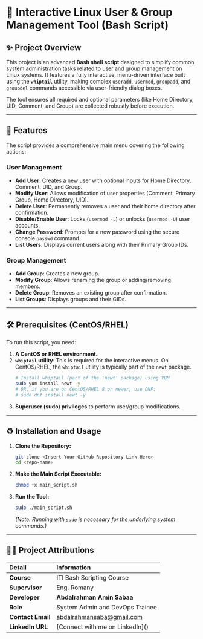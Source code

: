 # 🐧 Interactive Linux User & Group Management Tool (Bash Script)

## ✨ Project Overview

This project is an advanced **Bash shell script** designed to simplify common system administration tasks related to user and group management on Linux systems. It features a fully interactive, menu-driven interface built using the **`whiptail`** utility, making complex `useradd`, `usermod`, `groupadd`, and `groupdel` commands accessible via user-friendly dialog boxes.

The tool ensures all required and optional parameters (like Home Directory, UID, Comment, and Group) are collected robustly before execution.

---

## 🎯 Features

The script provides a comprehensive main menu covering the following actions:

### User Management
* **Add User**: Creates a new user with optional inputs for Home Directory, Comment, UID, and Group.
* **Modify User**: Allows modification of user properties (Comment, Primary Group, Home Directory, UID).
* **Delete User**: Permanently removes a user and their home directory after confirmation.
* **Disable/Enable User**: Locks (`usermod -L`) or unlocks (`usermod -U`) user accounts.
* **Change Password**: Prompts for a new password using the secure console `passwd` command.
* **List Users**: Displays current users along with their Primary Group IDs.

### Group Management
* **Add Group**: Creates a new group.
* **Modify Group**: Allows renaming the group or adding/removing members.
* **Delete Group**: Removes an existing group after confirmation.
* **List Groups**: Displays groups and their GIDs.

---

## 🛠️ Prerequisites (CentOS/RHEL)

To run this script, you need:

1.  **A CentOS or RHEL environment.**
2.  **`whiptail` utility**: This is required for the interactive menus. On CentOS/RHEL, the `whiptail` utility is typically part of the `newt` package.
    ```bash
    # Install whiptail (part of the 'newt' package) using YUM
    sudo yum install newt -y
    # OR, if you are on CentOS/RHEL 8 or newer, use DNF:
    # sudo dnf install newt -y
    ```
3.  **Superuser (sudo) privileges** to perform user/group modifications.

---

## ⚙️ Installation and Usage

1.  **Clone the Repository:**
    ```bash
    git clone <Insert Your GitHub Repository Link Here>
    cd <repo-name>
    ```

2.  **Make the Main Script Executable:**
    ```bash
    chmod +x main_script.sh
    ```

3.  **Run the Tool:**
    ```bash
    sudo ./main_script.sh
    ```
    *(Note: Running with `sudo` is necessary for the underlying system commands.)*

---

## 👨‍💻 Project Attributions

| Detail | Information |
| :--- | :--- |
| **Course** | ITI Bash Scripting Course |
| **Supervisor** | Eng. Romany |
| **Developer** | **Abdalrahman Amin Sabaa** |
| **Role** | System Admin and DevOps Trainee |
| **Contact Email** | abdalrahmansaba@gmail.com |
| **LinkedIn URL** | [Connect with me on LinkedIn]([<Insert Your LinkedIn Profile Link Here>](https://www.linkedin.com/in/abdalrahman-amin-sabaa/)) |
